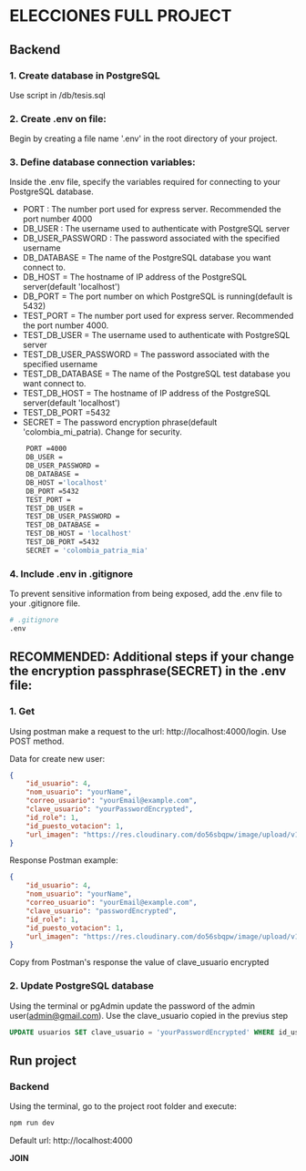 # ELECCIONES FULL PROJECT

## Backend

### 1. Create database in PostgreSQL

Use script in /db/tesis.sql

### 2. Create .env on file:

Begin by creating a file name '.env' in the root directory of your project.

### 3. Define database connection variables:

Inside the .env file, specify the variables required for connecting to your PostgreSQL database.

- PORT : The number port used for express server. Recommended the port number 4000
- DB_USER : The username used to authenticate with PostgreSQL server
- DB_USER_PASSWORD : The password associated with the specified username
- DB_DATABASE = The name of the PostgreSQL database you want connect to.
- DB_HOST = The hostname of IP address of the PostgreSQL server(default 'localhost')
- DB_PORT = The port number on which PostgreSQL is running(default is 5432)
- TEST_PORT = The number port used for express server. Recommended the port number 4000.
- TEST_DB_USER = The username used to authenticate with PostgreSQL server
- TEST_DB_USER_PASSWORD = The password associated with the specified username
- TEST_DB_DATABASE = The name of the PostgreSQL test database you want connect to.
- TEST_DB_HOST = The hostname of IP address of the PostgreSQL server(default 'localhost')
- TEST_DB_PORT =5432
- SECRET = The password encryption phrase(default 'colombia_mi_patria). Change for security. 

```bash
    PORT =4000
    DB_USER =
    DB_USER_PASSWORD =
    DB_DATABASE =
    DB_HOST ='localhost'
    DB_PORT =5432
    TEST_PORT =
    TEST_DB_USER =
    TEST_DB_USER_PASSWORD = 
    TEST_DB_DATABASE =
    TEST_DB_HOST = 'localhost'
    TEST_DB_PORT =5432
    SECRET = 'colombia_patria_mia'
```

### 4. Include .env in .gitignore

To prevent sensitive information from being exposed, add the .env file to your .gitignore file.

```bash
# .gitignore
.env
```

## RECOMMENDED: Additional steps if your change the encryption passphrase(SECRET) in the .env file:

### 1. Get 
Using postman make a request to the url: http://localhost:4000/login. Use POST method.

Data for create new user:

```JSON
{
    "id_usuario": 4,
    "nom_usuario": "yourName",
    "correo_usuario": "yourEmail@example.com",
    "clave_usuario": "yourPasswordEncrypted",
    "id_role": 1,
    "id_puesto_votacion": 1,
    "url_imagen": "https://res.cloudinary.com/do56sbqpw/image/upload/v1695579119/users/scj7lrbuka5lyj4erwbl.png"
}

```

Response Postman example:

```JSON
{
    "id_usuario": 4,
    "nom_usuario": "yourName",
    "correo_usuario": "yourEmail@example.com",
    "clave_usuario": "passwordEncrypted",
    "id_role": 1,
    "id_puesto_votacion": 1,
    "url_imagen": "https://res.cloudinary.com/do56sbqpw/image/upload/v1695579119/users/scj7lrbuka5lyj4erwbl.png"
}

```

Copy from Postman's response the value of clave_usuario encrypted


### 2. Update PostgreSQL database 

Using the terminal or pgAdmin update the password of the admin user(admin@gmail.com). Use the clave_usuario copied in the previus step

```SQL
UPDATE usuarios SET clave_usuario = 'yourPasswordEncrypted' WHERE id_usuario=1;
```

## Run project

### Backend

Using the terminal, go to the project root folder and execute:

```bash
npm run dev
```

Default url: http://localhost:4000

**JOIN**
